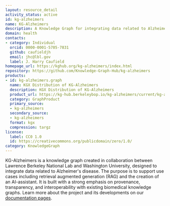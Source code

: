 ```yaml
---
layout: resource_detail
activity_status: active
id: kg-alzheimers
name: KG-Alzheimers
description: A Knowledge Graph for integrating data related to Alzheimer's disease, supporting Retrieval-Augmented Generation (RAG) and AI assistant development for Alzheimer's disease research.
domain: health
contacts:
- category: Individual
  orcid: 0000-0001-5705-7831
  github: caufieldjh
  email: jhc@lbl.gov
  label: J. Harry Caufield
homepage_url: https://kghub.org/kg-alzheimers/index.html
repository: https://github.com/Knowledge-Graph-Hub/kg-alzheimers
products:
- id: kg-alzheimers.graph
  name: KGX Distribution of KG-Alzheimers
  description: KGX Distribution of KG-Alzheimers
  product_url: https://kg-hub.berkeleybop.io/kg-alzheimers/current/kg-alzheimers.tar.gz
  category: GraphProduct
  primary_source:
  - kg-alzheimers
  secondary_source:
  - kg-alzheimers
  format: kgx
  compression: targz
license:
  label: CC0 1.0
  id: https://creativecommons.org/publicdomain/zero/1.0/
category: KnowledgeGraph
---
```


KG-Alzheimers is a knowledge graph created in collaboration between Lawrence Berkeley National
Lab and Washington University, designed to integrate data related to Alzheimer's 
disease. The purpose is to support use cases including retrieval augmented generation (RAG)
and the creation of an AI-assistant. It is built with a strong emphasis on provenance,
transparency, and interoperability with existing biomedical knowledge graphs. Learn more
about the project and its developments on our [documentation pages](https://kghub.org/kg-alzheimers/).
